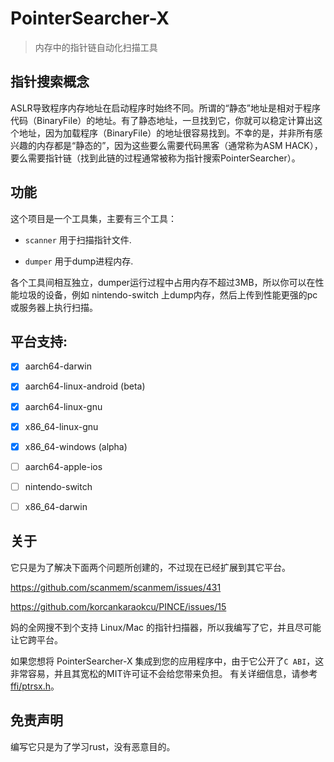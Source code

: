 # PointerSearcher-X

> 内存中的指针链自动化扫描工具

## 指针搜索概念

ASLR导致程序内存地址在启动程序时始终不同。所谓的“静态”地址是相对于程序代码（BinaryFile）的地址。有了静态地址，一旦找到它，你就可以稳定计算出这个地址，因为加载程序（BinaryFile）的地址很容易找到。不幸的是，并非所有感兴趣的内存都是“静态的”，因为这些要么需要代码黑客（通常称为ASM HACK），要么需要指针链（找到此链的过程通常被称为指针搜索PointerSearcher）。

## 功能

这个项目是一个工具集，主要有三个工具：

- `scanner` 用于扫描指针文件.

- `dumper` 用于dump进程内存.

各个工具间相互独立，dumper运行过程中占用内存不超过3MB，所以你可以在性能垃圾的设备，例如 nintendo-switch 上dump内存，然后上传到性能更强的pc或服务器上执行扫描。

## 平台支持:

- [x] aarch64-darwin

- [x] aarch64-linux-android (beta)

- [x] aarch64-linux-gnu

- [x] x86_64-linux-gnu

- [x] x86_64-windows (alpha)

- [ ] aarch64-apple-ios

- [ ] nintendo-switch

- [ ] x86_64-darwin

## 关于

它只是为了解决下面两个问题所创建的，不过现在已经扩展到其它平台。

https://github.com/scanmem/scanmem/issues/431

https://github.com/korcankaraokcu/PINCE/issues/15

妈的全网搜不到个支持 Linux/Mac 的指针扫描器，所以我编写了它，并且尽可能让它跨平台。

如果您想将 PointerSearcher-X 集成到您的应用程序中，由于它公开了`C ABI`，这非常容易，并且其宽松的MIT许可证不会给您带来负担。 有关详细信息，请参考 [ffi/ptrsx.h](https://github.com/kekeimiku/PointerSearcher-X/blob/dev3/ffi/ptrsx.h)。

## 免责声明

编写它只是为了学习rust，没有恶意目的。
